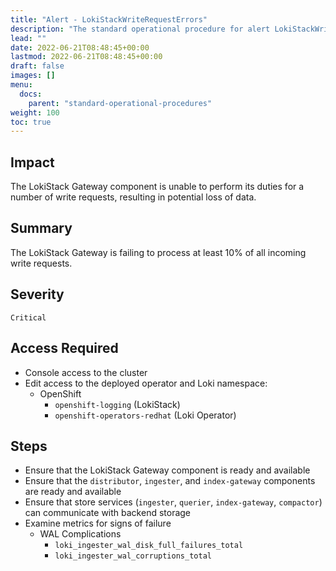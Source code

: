```yaml
---
title: "Alert - LokiStackWriteRequestErrors"
description: "The standard operational procedure for alert LokiStackWriteRequestErrors"
lead: ""
date: 2022-06-21T08:48:45+00:00
lastmod: 2022-06-21T08:48:45+00:00
draft: false
images: []
menu:
  docs:
    parent: "standard-operational-procedures"
weight: 100
toc: true
---
```


## Impact

The LokiStack Gateway component is unable to perform its duties for a number of write requests, resulting in potential loss of data.

## Summary

The LokiStack Gateway is failing to process at least 10% of all incoming write requests.

## Severity

`Critical`

## Access Required

- Console access to the cluster
- Edit access to the deployed operator and Loki namespace:
  - OpenShift
    - `openshift-logging` (LokiStack)
    - `openshift-operators-redhat` (Loki Operator)

## Steps

- Ensure that the LokiStack Gateway component is ready and available
- Ensure that the `distributor`, `ingester`, and `index-gateway` components are ready and available
- Ensure that store services (`ingester`, `querier`, `index-gateway`, `compactor`) can communicate with backend storage
- Examine metrics for signs of failure
  - WAL Complications
    - `loki_ingester_wal_disk_full_failures_total`
    - `loki_ingester_wal_corruptions_total`

